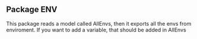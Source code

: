 ## Package ENV

This package reads a model called AllEnvs, then it exports all the envs from enviroment.
If you want to add a variable, that should be added in AllEnvs